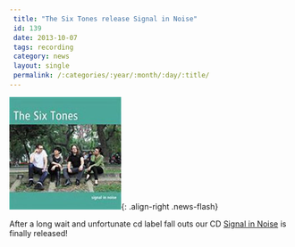 ```yaml
---
 title: "The Six Tones release Signal in Noise"
 id: 139
 date: 2013-10-07
 tags: recording
 category: news
 layout: single
 permalink: /:categories/:year/:month/:day/:title/
---
```

![image-right](/assets/images/skivor/signal-noise.jpg){: .align-right .news-flash}

After a long wait and unfortunate cd label fall outs our CD <a href="http://www.henrikfrisk.com/index.jsp?metaId=music&id=disc&about=1">Signal in Noise</a> is finally released!

